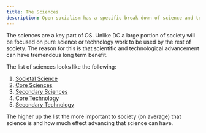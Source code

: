 ```yaml
---
title: The Sciences
description: Open socialism has a specific break down of science and technology.
---
```


The sciences are a key part of OS. Unlike DC a large portion of society will be focused on pure science or technology work to be used by the rest of society. The reason for this is that scientific and technological advancement can have tremendous long term benefit.

The list of sciences looks like the following:

1. [Societal Science](societal-science)
2. [Core Sciences](core-sciences)
3. [Secondary Sciences](secondary-sciences)
4. [Core Technology](core-technology)
5. [Secondary Technology](secondary-technology)

The higher up the list the more important to society (on average) that science is and how much effect advancing that science can have.
